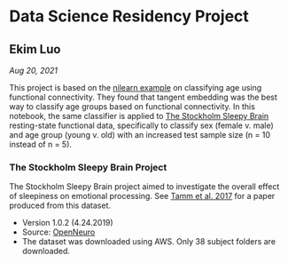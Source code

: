 # Data Science Residency Project
## Ekim Luo
*Aug 20, 2021*

This project is based on the [nilearn example](https://nilearn.github.io/auto_examples/03_connectivity/plot_group_level_connectivity.html) on classifying age using functional connectivity. They found that tangent embedding was the best way to classify age groups based on functional connectivity. In this notebook, the same classifier is applied to [The Stockholm Sleepy Brain](https://openneuro.org/datasets/ds000201/versions/1.0.2) resting-state functional data, specifically to classify sex (female v. male) and age group (young v. old) with an increased test sample size (n = 10 instead of n = 5).  

### The Stockholm Sleepy Brain Project
The Stockholm Sleepy Brain project aimed to investigate the overall effect of sleepiness on emotional processing. See [Tamm et al. 2017](https://www.nature.com/articles/s41598-017-12098-9) for a paper produced from this dataset. 
- Version 1.0.2 (4.24.2019)
- Source: [OpenNeuro](https://openneuro.org/datasets/ds000201/versions/1.0.2/download)
- The dataset was downloaded using AWS. Only 38 subject folders are downloaded. 
